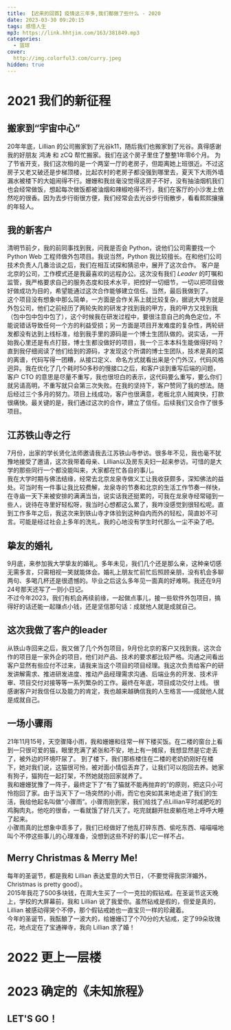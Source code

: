 ```yaml
---
title: 【迟来的回首】疫情这三年多,我们都做了些什么 - 2020
date: 2023-03-30 09:20:15
tags: 感悟人生
mp3: https://link.hhtjim.com/163/381849.mp3
categories:
  - 篮球
cover:
  http://img.colorful3.com/curry.jpeg
hidden: true
---
```


# 2021 我们的新征程
## 搬家到“宇宙中心”
20年年底，Lillian 的公司搬家到了光谷k11，随后我们也搬家到了光谷。真得感谢我的好朋友 鸿涛 和 zCQ 帮忙搬家。我们在这个房子里住了整整1年零6个月。
为了节省开支，我们这次租的是一个两室一厅的老房子，但距离她上班很近。不过这房子又老又破还是步梯顶楼，比起农村的老房子都没强到哪里去，夏天下大雨外墙漏水被楼下的大姐闹得不行。姗姗和我丝毫没觉得这房子不好，没有抽油烟机我们也会经常做饭，想起每次做饭都被油烟和辣椒呛得不行，我们在客厅的小沙发上依然吃的很香。因为去步行街很方便，我们经常会去光谷步行街散步，看看熙熙攘攘的年轻人。

## 我的新客户
清明节前夕，我的前同事找到我，问我是否会 Python，说他们公司需要找一个 Python Web 工程师做外包项目。我说当然，Python 我比较擅长。在和他们公司技术负责人几番洽谈之后，我们在相互试探和猜忌中，展开了这次合作。
客户是北京的公司，工作模式还是我最喜欢的远程办公。这次没有我们 *Leader* 的叮嘱和监管，我严格要求自己的服务态度和技术水平，把控好一切细节，一切以把项目做好做成功为目的，希望能通过这次合作能够建立信任。当然，最后我做到了。  
这个项目没有想象中那么简单，一方面是合作关系上就比较复杂，据说大甲方就是外包公司，他们之前经历了两轮失败的研发才找到我的甲方，我的甲方又找到我（包中包中包中包了），这个时候我在研发过程中，要很注意自己的角色定位，不能说错话导致任何一个方的利益受损；另一方面是项目开发难度的复杂性，两轮研发都没有达到上线标准，给到我手里的源码是一个博士生团队做的。说实话，一开始我心里还是有点打鼓，博士生都没做好的项目，我一个三本本科生能做得好吗？直到我仔细阅读了他们给到的源码，才发现这个所谓的博士生团队，技术是真的菜的离谱，代码写得一团糟，从接口定义、命名方式就看出来是个门外汉，代码风格迥异。我在优化了几个耗时50多秒的慢接口之后，和客户谈到重写后端的问题，客户 CTO 的意思是尽量不重写，我也很坦白的表示，这代码要么重写，要么你们就另请高明，不重写就只会第三次失败。在我的坚持下，客户赞同了我的想法。随后经过三个多月的努力。项目上线成功，客户也很满意，老板北京人贼爽快，打款很痛快。最关键的是，我们通过这次的合作，建立了信任。后续我们又合作了很多项目。

## 江苏铁山寺之行
7月份，出家的学长贤化法师邀请我去江苏铁山寺参访。很多年不见，我也毫不犹豫地接受了邀请，这次我带着母亲、Lillian以及房东夫妇一起来参访。可惜的是大学的那些同行一个都没能叫来，大家都在忙各自的事儿。  
我在大学时期与佛法结缘，经常去北京龙泉寺做义工让我收获颇多，深知佛法的益处。可当时有一件事让我比较费解，龙泉寺的节奏和北京的生活工作节奏一样快，在寺庙一天下来被安排的满满当当，说实话我还挺累的，可我在龙泉寺经常碰到一些人，说待在寺里好轻松呀，我当时心想都这么累了，我咋没感觉到很轻松呢。直到工作多年之后，我这次来到铁山寺才体验到这种自内而外的轻松，简直妙不可言。可能是经过社会上多年的洗礼，我的心地没有学生时代那么一尘不染了吧。

## 挚友的婚礼
9月底，来参加我大学挚友的婚礼。多年未见，我们几个还是那么亲，这种亲切感无需多言，只需相视一笑就能体会。婚礼上朋友忙前忙后照顾亲朋，没有机会多聊两句、多喝几杯还是很遗憾的。毕业之后这么多年见一面真的好难啊。我还在9月24号那天还写了一则小日记。  
不过今年2023，我们有机会再续前缘，一起做点事儿，接一些软件外包项目，搞得好的话还能一起赚点小钱，还是坚信那句话：成就他人就是成就自己。

## 这次我做了客户的leader
从铁山寺回来之后，我又做了几个外包项目，9月份北京的客户又找到我，这次合作的项目是一家外企的项目，他们对产品、技术的要求都比较严格。沟通之间看出客户显然有些应付不过来，请我来当这个项目的项目经理。我这次负责给客户的研发讲解需求、推进研发进度、推动产品经理需求沟通、后端业务的开发、技术评审、项目交付对接等等一系列繁杂的工作。最终在年底，项目成功交付上线。
很感谢客户对我信任以及能力的肯定，我也越来越确信我的人生格言——成就他人就是成就自己。

## 一场小骤雨
21年11月15号，天空骤降小雨，我和姗姗和往常一样下楼买饭。在二楼的窗台上看到一只很可爱的猫，眼里充满了紧张和不安，地上有一摊尿，我想显然是它走丢了，被外边的环境吓尿了。
到了楼下，我们那栋楼住在二楼的老奶奶刚好在楼下，她对我们说，这猫很可怜，被对面小情侣丢弃了，让我们可以抱回去养。她家有狗子，猫狗在一起打架，不然她就抱回家就养了。  
我和姗姗犹豫了一阵子，最终定下了“有了猫就不能再抛弃的”的原则，把这只小可怜抱回了家。由于当天下了一场突然的小雨，而它也突如其来地走进了我们的生活，我给他起名叫做“小骤雨”。小骤雨刚到家，我们给找了点Lillian平时减肥吃的鸡胸肉丸，他吃的很香，一看就饿了好几天了。吃完就翻开肚皮躺在地上呼呼大睡了起来。  
小骤雨真的比想象中乖多了，我们已经做好了他乱打碎东西、偷吃东西、喵喵喵地叫个不停这些事儿的心理准备，没想到这些不好的事儿它一样不占。

## Merry Christmas & Merry Me!
每年的圣诞节，都是我和 Lillian 表达爱意的大节日，（不要觉得我崇洋媚外，Christmas is pretty good）。  
2015年我花了500多块钱，在周大生买了一个一克拉的假钻戒。在圣诞节这天晚上，学校的大屏幕前，我和 Lillian 说了我爱你。虽然钻戒是假的，但爱是真的，Lillian 被感动得哭个不停，那个假钻戒她也一直宝贝一样的珍藏着。  
今年的圣诞节，我酝酿了一波大的，给姗姗订了个70分的大钻戒，定了99朵玫瑰花，地点定在了宝通禅寺，我向 Lillian 求了婚！

# 2022 更上一层楼

# 2023 确定的《未知旅程》
## LET'S GO！